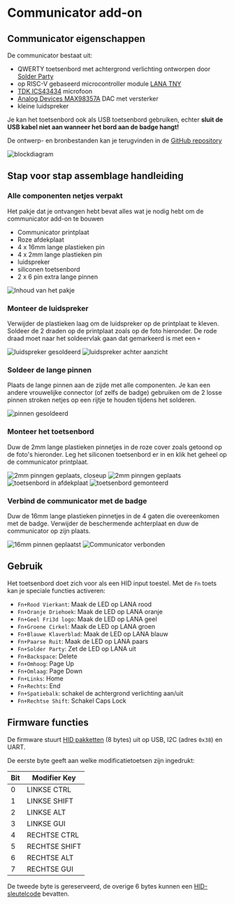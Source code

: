 # Communicator add-on

## Communicator eigenschappen

De communicator bestaat uit:

- QWERTY toetsenbord met achtergrond verlichting ontworpen door [Solder Party](https://www.solder.party/)
- op RISC-V gebaseerd microcontroller module [LANA TNY](https://phyx.be/LANA_TNY/)
- [TDK ICS43434](https://invensense.tdk.com/products/ics-43434/) microfoon
- [Analog Devices MAX98357A](https://www.analog.com/en/products/max98357a.html) DAC met versterker
- kleine luidspreker

Je kan het toetsenbord ook als USB toetsenbord gebruiken, echter **sluit de USB kabel niet aan wanneer het bord aan de badge hangt!**

De ontwerp- en bronbestanden kan je terugvinden in de [GitHub repository](https://github.com/Fri3dCamp/communicator_2024)

![blockdiagram](blockdiagram.png)

## Stap voor stap assemblage handleiding

### Alle componenten netjes verpakt

Het pakje dat je ontvangen hebt bevat alles wat je nodig hebt om de communicator add-on te bouwen

- Communicator printplaat
- Roze afdekplaat
- 4 x 16mm lange plastieken pin
- 4 x 2mm lange plastieken pin
- luidspreker
- siliconen toetsenbord
- 2 x 6 pin extra lange pinnen

![Inhoud van het pakje](contents2.jpg)

### Monteer de luidspreker

Verwijder de plastieken laag om de luidspreker op de printplaat te kleven. Soldeer de 2 draden op de printplaat zoals op de foto hieronder. De rode draad moet naar het soldeervlak gaan dat gemarkeerd is met een `+`

![luidspreker gesoldeerd](speaker.jpg)
![luidspreker achter aanzicht](speaker2.jpg)

### Soldeer de lange pinnen

Plaats de lange pinnen aan de zijde met alle componenten. Je kan een andere vrouwelijke connector (of zelfs de badge) gebruiken om de 2 losse pinnen stroken netjes op een rijtje te houden tijdens het solderen.

![pinnen gesoldeerd](headers.jpg)

### Monteer het toetsenbord

Duw de 2mm lange plastieken pinnetjes in de roze cover zoals getoond op de foto's hieronder. Leg het siliconen toetsenbord er in en klik het geheel op de communicator printplaat.

![2mm pinngen geplaats, closeup](pink_spacer.jpg)
![2mm pinngen geplaats](pink_spacer_overview.jpg)
![toetsenbord in afdekplaat](pink_keyboard.jpg)
![toetsenbord gemonteerd](pink_mounted.jpg)

### Verbind de communicator met de badge

Duw de 16mm lange plastieken pinnetjes in de 4 gaten die overeenkomen met de badge. Verwijder de beschermende achterplaat en duw de communicator op zijn plaats.

![16mm pinnen geplaatst](16mm_spacer.jpg)
![Communicator verbonden](communicator_mounted.jpg)

## Gebruik

Het toetsenbord doet zich voor als een HID input toestel.
Met de `Fn` toets kan je speciale functies activeren:

- `Fn+Rood Vierkant`: Maak de LED op LANA rood
- `Fn+Oranje Driehoek`: Maak de LED op LANA oranje
- `Fn+Geel Fri3d logo`: Maak de LED op LANA geel
- `Fn+Groene Cirkel`: Maak de LED op LANA groen
- `Fn+Blauwe Klaverblad`: Maak de LED op LANA blauw
- `Fn+Paarse Ruit`: Maak de LED op LANA paars
- `Fn+Solder Party`: Zet de LED op LANA uit
- `Fn+Backspace`: Delete
- `Fn+Omhoog`: Page Up
- `Fn+Omlaag`: Page Down
- `Fn+Links`: Home
- `Fn+Rechts`: End
- `Fn+Spatiebalk`: schakel de achtergrond verlichting aan/uit
- `Fn+Rechtse Shift`: Schakel Caps Lock

## Firmware functies

De firmware stuurt [HID pakketten](https://files.microscan.com/helpfiles/ms4_help_file/ms-4_help-02-46.html) (8 bytes) uit op USB, I2C (adres `0x38`) en UART.

De eerste byte geeft aan welke modificatietoetsen zijn ingedrukt:

| Bit | Modifier Key |
| --- | ------------ |
| 0   | LINKSE CTRL    |
| 1   | LINKSE SHIFT   |
| 2   | LINKSE ALT     |
| 3   | LINKSE GUI     |
| 4   | RECHTSE CTRL   |
| 5   | RECHTSE SHIFT  |
| 6   | RECHTSE ALT    |
| 7   | RECHTSE GUI    |

De tweede byte is gereserveerd, de overige 6 bytes kunnen een [HID-sleutelcode](https://gist.github.com/MightyPork/6da26e382a7ad91b5496ee55fdc73db2) bevatten.

